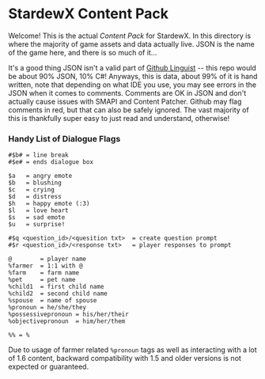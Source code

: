 # StardewX Content Pack

Welcome! This is the actual *Content Pack* for StardewX. In this directory is where the majority of game assets and data actually live. JSON is the name of the game here, and there is so much of it...

It's a good thing JSON isn't a valid part of [Github Linguist](https://github.com/github-linguist/linguist) -- this repo would be about 90% JSON, 10% C#! Anyways, this is data, about 99% of it is hand written, note that depending on what IDE you use, you may see errors in the JSON when it comes to comments. Comments are OK in JSON and don't actually cause issues with SMAPI and Content Patcher. Github may flag comments in red, but that can also be safely ignored. The vast majority of this is thankfully super easy to just read and understand, otherwise!

### Handy List of Dialogue Flags

```
#$b# = line break
#$e# = ends dialogue box

$a   = angry emote
$b   = blushing
$c   = crying
$d   = distress
$h   = happy emote (:3)
$l   = love heart
$s   = sad emote
$u   = surprise!

#$q <question_id>/<quesition txt>  = create question prompt
#$r <question_id>/<response txt>   = player responses to prompt

@        = player name
%farmer  = 1:1 with @
%farm    = farm name
%pet     = pet name
%child1  = first child name
%child2  = second child name
%spouse  = name of spouse
%pronoun = he/she/they
%possessivepronoun = his/her/their
%objectivepronoun  = him/her/them

%% = %
```

Due to usage of farmer related `%pronoun` tags as well as interacting with a lot of 1.6 content, backward compatibility with 1.5 and older versions is not expected or guaranteed.